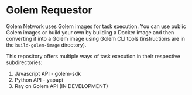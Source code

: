 # Golem Requestor
Golem Network uses Golem images for task execution. You can use public Golem images or build your own by building a Docker image and then converting it into a Golem image using Golem CLI tools (instructions are in the ``build-golem-image`` directory).

This repository offers multiple ways of task execution in their respective subdirectories:
1. Javascript API - golem-sdk
2. Python API - yapapi
3. Ray on Golem API (IN DEVELOPMENT)